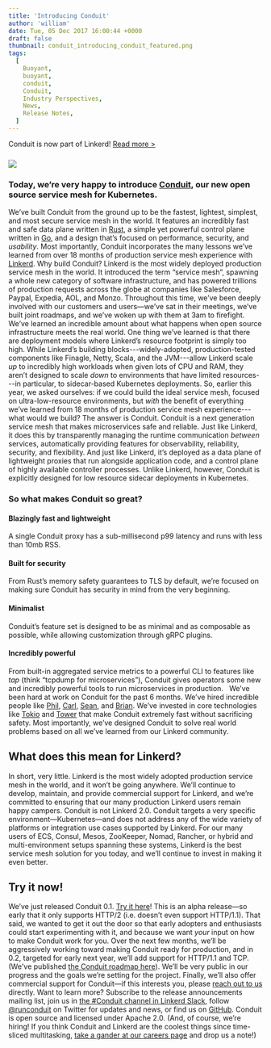 ```yaml
---
title: 'Introducing Conduit'
author: 'william'
date: Tue, 05 Dec 2017 16:00:44 +0000
draft: false
thumbnail: conduit_introducing_conduit_featured.png
tags:
  [
    Buoyant,
    buoyant,
    conduit,
    Conduit,
    Industry Perspectives,
    News,
    Release Notes,
  ]
---
```


Conduit is now part of Linkerd! [Read more >](/2018/07/06/conduit-0-5-and-the-future/ 'Conduit is now part of Linkerd announcement')

### [![](http://buoyant.io/wp-content/uploads/2017/12/conduit_blog-post_top-1.png)](https://conduit.io/)

### Today, we’re very happy to introduce [Conduit](http://conduit.io), our new open source service mesh for Kubernetes.

We’ve built Conduit from the ground up to be the fastest, lightest, simplest, and most secure service mesh in the world. It features an incredibly fast and safe data plane written in [Rust](https://www.rust-lang.org/), a simple yet powerful control plane written in [Go](https://golang.org/), and a design that’s focused on performance, security, and _usability_. Most importantly, Conduit incorporates the many lessons we’ve learned from over 18 months of production service mesh experience with [Linkerd](https://linkerd.io). Why build Conduit? Linkerd is the most widely deployed production service mesh in the world. It introduced the term “service mesh”, spawning a whole new category of software infrastructure, and has powered trillions of production requests across the globe at companies like Salesforce, Paypal, Expedia, AOL, and Monzo. Throughout this time, we’ve been deeply involved with our customers and users—we’ve sat in their meetings, we’ve built joint roadmaps, and we’ve woken up with them at 3am to firefight. We’ve learned an incredible amount about what happens when open source infrastructure meets the real world. One thing we’ve learned is that there are deployment models where Linkerd’s resource footprint is simply too high. While Linkerd’s building blocks---widely-adopted, production-tested components like Finagle, Netty, Scala, and the JVM---allow Linkerd scale _up_ to incredibly high workloads when given lots of CPU and RAM, they aren’t designed to scale _down_ to environments that have limited resources---in particular, to sidecar-based Kubernetes deployments. So, earlier this year, we asked ourselves: if we could build the ideal service mesh, focused on ultra-low-resource environments, but _with_ the benefit of everything we’ve learned from 18 months of production service mesh experience---what would we build? The answer is Conduit. Conduit is a next generation service mesh that makes microservices safe and reliable. Just like Linkerd, it does this by transparently managing the runtime communication _between_ services, automatically providing features for observability, reliability, security, and flexibility. And just like Linkerd, it’s deployed as a data plane of lightweight proxies that run alongside application code, and a control plane of highly available controller processes. Unlike Linkerd, however, Conduit is explicitly designed for low resource sidecar deployments in Kubernetes.

### So what makes Conduit so great?

#### **Blazingly fast and lightweight**

A single Conduit proxy has a sub-millisecond p99 latency and runs with less than 10mb RSS.

#### **Built for security**

From Rust’s memory safety guarantees to TLS by default, we’re focused on making sure Conduit has security in mind from the very beginning.

#### **Minimalist**

Conduit’s feature set is designed to be as minimal and as composable as possible, while allowing customization through gRPC plugins.

#### **Incredibly powerful**

From built-in aggregated service metrics to a powerful CLI to features like _tap_ (think “tcpdump for microservices”), Conduit gives operators some new and incredibly powerful tools to run microservices in production.   We’ve been hard at work on Conduit for the past 6 months. We’ve hired incredible people like [Phil](http://philcalcado.com/), [Carl](https://github.com/carllerche), [Sean](http://seanmonstar.com), and [Brian](https://briansmith.org). We’ve invested in core technologies like [Tokio](https://github.com/tokio-rs/tokio) and [Tower](http://github.com/tower-rs/tower) that make Conduit extremely fast without sacrificing safety. Most importantly, we’ve designed Conduit to solve real world problems based on all we’ve learned from our Linkerd community.

## What does this mean for Linkerd?

In short, very little. Linkerd is the most widely adopted production service mesh in the world, and it won’t be going anywhere. We’ll continue to develop, maintain, and provide commercial support for Linkerd, and we’re committed to ensuring that our many production Linkerd users remain happy campers. Conduit is not Linkerd 2.0. Conduit targets a very specific environment—Kubernetes—and does not address any of the wide variety of platforms or integration use cases supported by Linkerd. For our many users of ECS, Consul, Mesos, ZooKeeper, Nomad, Rancher, or hybrid and multi-environment setups spanning these systems, Linkerd is the best service mesh solution for you today, and we’ll continue to invest in making it even better.

## Try it now!

We’ve just released Conduit 0.1. [Try it here](https://conduit.io)! This is an alpha release—so early that it only supports HTTP/2 (i.e. doesn’t even support HTTP/1.1). That said, we wanted to get it out the door so that early adopters and enthusiasts could start experimenting with it, and because we want _your_ input on how to make Conduit work for you. Over the next few months, we’ll be aggressively working toward making Conduit ready for production, and in 0.2, targeted for early next year, we’ll add support for HTTP/1.1 and TCP. (We've published [the Conduit roadmap here](https://conduit.io/roadmap/)). We’ll be very public in our progress and the goals we’re setting for the project. Finally, we’ll also offer commercial support for Conduit—if this interests you, please [reach out to us](mailto:hello@buoyant.io) directly. Want to learn more? Subscribe to the release announcements mailing list, join us in [the #Conduit channel in Linkerd Slack](http://slack.linkerd.io), follow [@runconduit](https://twitter.com/runconduit) on Twitter for updates and news, or find us on [GitHub](https://github.com/runconduit). Conduit is open source and licensed under Apache 2.0. (And, of course, we’re hiring! If you think Conduit and Linkerd are the coolest things since time-sliced multitasking, [take a gander at our careers page](http://buoyant.io/careers) and drop us a note!)

